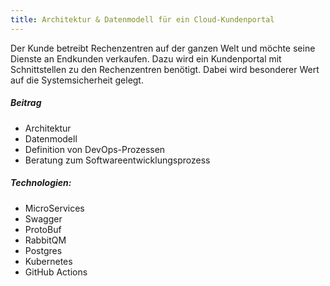 ```yaml
---
title: Architektur & Datenmodell für ein Cloud-Kundenportal
---
```

Der Kunde betreibt Rechenzentren auf der ganzen Welt und möchte seine Dienste an Endkunden verkaufen. Dazu wird ein
Kundenportal mit Schnittstellen zu den Rechenzentren benötigt. Dabei wird besonderer Wert auf die Systemsicherheit
gelegt.

##### Beitrag

- Architektur
- Datenmodell
- Definition von DevOps-Prozessen 
- Beratung zum Softwareentwicklungsprozess

##### Technologien:

- MicroServices
- Swagger
- ProtoBuf
- RabbitQM
- Postgres
- Kubernetes
- GitHub Actions
